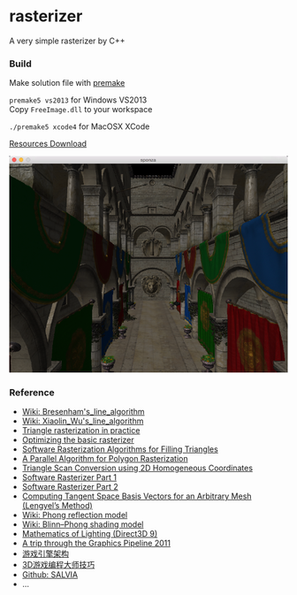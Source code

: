 # rasterizer
A very simple rasterizer by C++

### Build
Make solution file with [premake](http://premake.github.io/)  
  
`premake5 vs2013` for Windows VS2013  
Copy `FreeImage.dll` to your workspace
  
`./premake5 xcode4` for MacOSX XCode  
  
[Resources Download](http://graphics.cs.williams.edu/data/meshes.xml)
  
![](https://github.com/AmbBAI/rasterizer/raw/master/screenshot.png)


### Reference
- [Wiki: Bresenham's_line_algorithm](http://en.wikipedia.org/wiki/Bresenham%27s_line_algorithm)
- [Wiki: Xiaolin_Wu's_line_algorithm](http://en.wikipedia.org/wiki/Xiaolin_Wu%27s_line_algorithm)
- [Triangle rasterization in practice](https://fgiesen.wordpress.com/2013/02/08/triangle-rasterization-in-practice/)
- [Optimizing the basic rasterizer](https://fgiesen.wordpress.com/2013/02/10/optimizing-the-basic-rasterizer/)
- [Software Rasterization Algorithms for Filling Triangles](http://www.sunshine2k.de/coding/java/TriangleRasterization/TriangleRasterization.html)
- [A Parallel Algorithm for Polygon Rasterization](http://people.csail.mit.edu/ericchan/bib/pdf/p17-pineda.pdf)
- [Triangle Scan Conversion using 2D Homogeneous Coordinates](http://www.cs.unc.edu/~olano/papers/2dh-tri/2dh-tri.pdf)
- [Software Rasterizer Part 1](http://simonstechblog.blogspot.sg/2012/04/software-rasterizer-part-1.html)
- [Software Rasterizer Part 2](http://simonstechblog.blogspot.sg/2012/04/software-rasterizer-part-2.html)
- [Computing Tangent Space Basis Vectors for an Arbitrary Mesh (Lengyel’s Method)](http://www.terathon.com/code/tangent.html)
- [Wiki: Phong reflection model](http://en.wikipedia.org/wiki/Phong_reflection_model)
- [Wiki: Blinn–Phong shading model](http://en.wikipedia.org/wiki/Blinn%E2%80%93Phong_shading_model)
- [Mathematics of Lighting (Direct3D 9)](https://msdn.microsoft.com/en-us/library/windows/desktop/bb147178(v=vs.85).aspx)
- [A trip through the Graphics Pipeline 2011](https://fgiesen.wordpress.com/2011/07/09/a-trip-through-the-graphics-pipeline-2011-index/)
- [游戏引擎架构](http://www.cnblogs.com/miloyip/p/gameenginearchitecture.html)
- [3D游戏编程大师技巧](http://book.douban.com/subject/1321769/)
- [Github: SALVIA](https://github.com/wuye9036/SALVIA)
- ...
